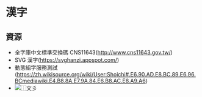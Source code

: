 # 漢字

## 資源
- 全字庫中文標準交換碼 CNS11643(http://www.cns11643.gov.tw/)
- SVG 漢字(https://svghanzi.appspot.com/)
- 動態組字服務測試(https://zh.wikisource.org/wiki/User:Shoichi#.E6.90.AD.E8.BC.89.E6.96.BCmediawiki.E4.B8.8A.E7.9A.84.E6.B8.AC.E8.A9.A6)
- ![⿰文彡](https://tools.wmflabs.org/idsgen/⿰文彡.svg?字體=楷體)
